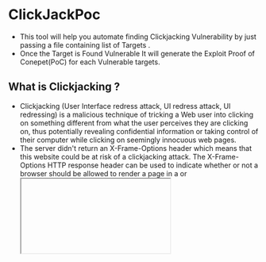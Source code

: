 # ClickJackPoc

- This tool will help you automate finding Clickjacking Vulnerability by just passing a file containing list of Targets .
- Once the Target is Found Vulnerable It will generate the Exploit Proof of Conepet(PoC) for each Vulnerable targets.

## What is Clickjacking ?

- Clickjacking (User Interface redress attack, UI redress attack, UI redressing) is a malicious technique of tricking a Web user into clicking on something different from what the user perceives they are clicking on, thus potentially revealing confidential information or taking control of their computer while clicking on seemingly innocuous web pages.
- The server didn't return an X-Frame-Options header which means that this website could be at risk of a clickjacking attack. The X-Frame-Options HTTP response header can be used to indicate whether or not a browser should be allowed to render a page in a <frame> or <iframe>. 
- Sites can use "X-Frame-Options" in the headers to avoid clickjacking attacks by ensuring that their content is not embedded into other sites.
- [Reference](https://owasp.org/www-community/attacks/Clickjacking)

## Installation:
````
git clone https://github.com/Raiders0786/ClickjackPoc.git
cd ClickjackPoc
pip install -r requirements.txt
````

## Example:
Example Usage of the Tool
````
python3 clickJackPoc.py -f domains.txt
````

![1](usage.png)

## Allowed Targets Format:

````
http://target.com
target.com
www.target.com
https://tartget.com/
https://IP:Port
IP:Port
http://IP:Port/login
http://www.target.com/directory
https://www.target.com/directory
````

## Benefits:
- It will take all the targets from the file passed.
- Make the exploit Poc by creating a HTML File with `TargetName.html` as the Output.
- Will Print `Not Vulnerable` if Target is not Vulnerable.

## Reach Me :
- `Do Tag Me if you get Rewarded💸💰 , Will be Very Happy to hear that 😄 !`
- Do Give it a `Star` if you like it & `Follow` me for more such stuffs!
- Let me know if you have any Suggestion's or want to Collaborate.
- This tool is made for Learning Purpose ! 


<a href="https://www.linkedin.com/in/chirag-agrawal-770488144/" target="_blank"><img src="https://img.shields.io/badge/LinkedIn-0077B5?style=for-the-badge&logo=linkedin&logoColor=white" alt="Linkedin" style="height: 60px !important;width: 170px !important;" ></a>
<img alt="Twitter Follow" src="https://img.shields.io/twitter/follow/__Raiders?style=social" width="250" height="50">
